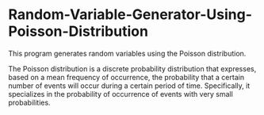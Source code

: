 # Random-Variable-Generator-Using-Poisson-Distribution
This program generates random variables using the Poisson distribution. 

The Poisson distribution is a discrete probability distribution that expresses, based on a mean frequency of occurrence, the probability that a certain number of events will occur during a certain period of time. Specifically, it specializes in the probability of occurrence of events with very small probabilities.
